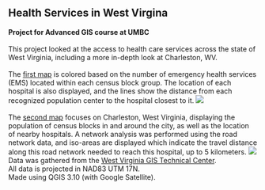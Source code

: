 ## Health Services in West Virgina
**Project for Advanced GIS course at UMBC**
<br><br>
This project looked at the access to health care services across the state of West Virginia, including a more in-depth look at Charleston, WV.
<br><br>
The [first map](../pdf/G_Wilkins_WV_healthcare_services.pdf) is colored based on the number of emergency health services (EMS) located within each census block group. The location of each hospital is also displayed, and the lines show the distance from each recognized population center to the hospital closest to it.
<image src="../project1_486/images/West_Virginia_health_access_map.JPG?raw=true"/>
<br><br>
The [second map](../pdf/G_Wilkins_Charleston_Hosptials.pdf) focuses on Charleston, West Virginia, displaying the population of census blocks in and around the city, as well as the location of nearby hospitals. A network analysis was performed using the road network data, and iso-areas are displayed which indicate the travel distance along this road network needed to reach this hospital, up to 5 kilometers.
<image src="../project1_486/images/Charleston_hospitals_map.JPG?raw=true"/>
<br>
Data was gathered from the [West Virginia GIS Technical Center](http://wvgis.wvu.edu/data/data.php).
<br>
All data is projected in NAD83 UTM 17N.
<br>
Made using QGIS 3.10 (with Google Satellite).
